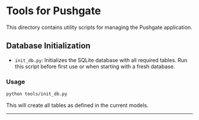 # Tools for Pushgate

This directory contains utility scripts for managing the Pushgate application.

## Database Initialization

- `init_db.py`: Initializes the SQLite database with all required tables. Run this script before first use or when starting with a fresh database.

### Usage

```bash
python tools/init_db.py
```

This will create all tables as defined in the current models.

---
